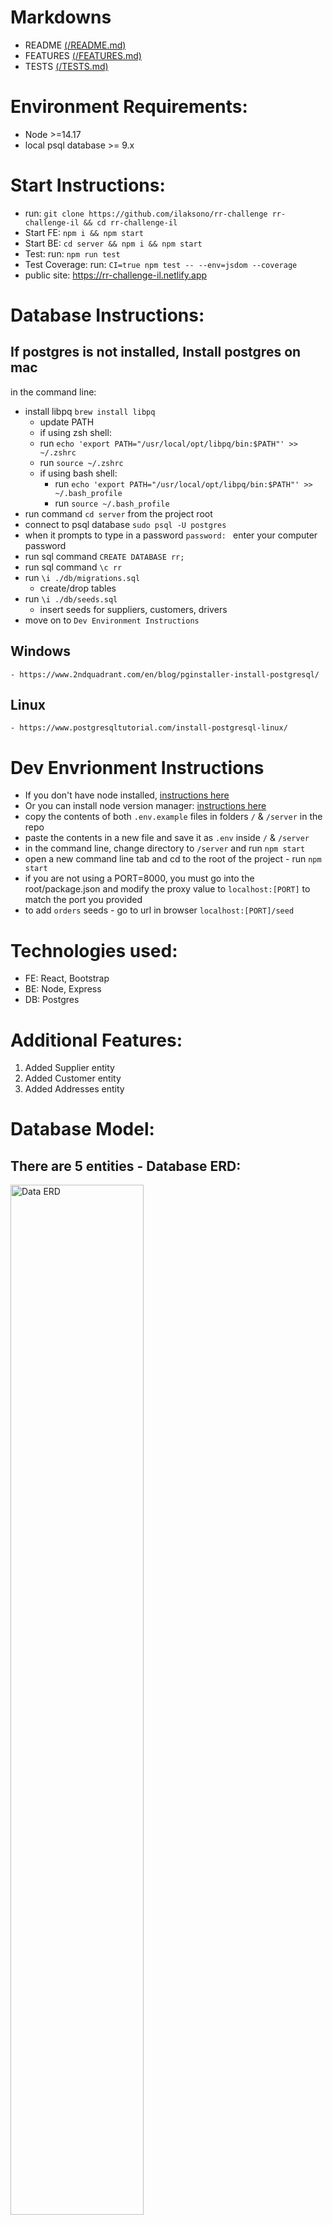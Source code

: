 # Markdowns
 - README [(/README.md)](./README.md)
 - FEATURES [(/FEATURES.md)](./FEATURES.md)
 - TESTS [(/TESTS.md)](./TESTS.md)

# Environment Requirements:
  - Node >=14.17
  - local psql database >= 9.x

# Start Instructions:
  - run: `git clone https://github.com/ilaksono/rr-challenge rr-challenge-il && cd rr-challenge-il`
  - Start FE: `npm i && npm start`
  - Start BE: `cd server && npm i && npm start` 
  - Test: run: `npm run test`
  - Test Coverage: run: `CI=true npm test -- --env=jsdom --coverage`
  - public site: https://rr-challenge-il.netlify.app

# Database Instructions:  
## If postgres is not installed, Install postgres on mac 
  in the command line:
  - install libpq `brew install libpq`
    - update PATH
    - if using zsh shell:
    - run `echo 'export PATH="/usr/local/opt/libpq/bin:$PATH"' >> ~/.zshrc`
    - run `source ~/.zshrc`
    - if using bash shell:
      - run `echo 'export PATH="/usr/local/opt/libpq/bin:$PATH"' >> ~/.bash_profile`
      - run `source ~/.bash_profile`
  - run command `cd server` from the project root
  - connect to psql database
  `sudo psql -U postgres`
  - when it prompts to type in a password `password: ` enter your computer password
  - run sql command `CREATE DATABASE rr;`
  - run sql command `\c rr`
  - run `\i ./db/migrations.sql`
    - create/drop tables
  - run `\i ./db/seeds.sql`
    - insert seeds for suppliers, customers, drivers
  - move on to `Dev Environment Instructions`

  ## Windows
    - https://www.2ndquadrant.com/en/blog/pginstaller-install-postgresql/
  ## Linux
    - https://www.postgresqltutorial.com/install-postgresql-linux/

# Dev Envrionment Instructions
  - If you don't have node installed, [instructions here](https://www.pluralsight.com/guides/getting-started-with-nodejs)
   - Or you can install node version manager: [instructions here](https://github.com/nvm-sh/nvm)
  - copy the contents of both `.env.example` files in folders `/` & `/server` in the repo 
  - paste the contents in a new file and save it as `.env` inside `/` & `/server`
  - in the command line, change directory to `/server` and run `npm start`
  - open a new command line tab and cd to the root of the project - run `npm start`
  - if you are not using a PORT=8000, you must go into the root/package.json and modify the proxy value to `localhost:[PORT]` to match the port you provided
  - to add `orders` seeds - go to url in browser `localhost:[PORT]/seed`

# Technologies used:
  - FE: React, Bootstrap
  - BE: Node, Express
  - DB: Postgres
 

# Additional Features:
  1. Added Supplier entity
  2. Added Customer entity
  3. Added Addresses entity


# Database Model:
## There are 5 entities - Database  ERD:
<!-- !["Data ERD"](https://github.com/ilaksono/rr-challenge/blob/main/docs/db-erd.png)   -->
<img src='https://github.com/ilaksono/rr-challenge/blob/main/docs/db-erd.png' alt='Data ERD' style="width:65%;"/>


  1. Each Order consists of 1 Supplier Address, 1 Customer Address, and 1 Driver (each 1 to Many relationships)
  2. Each Order can have many Drivers
  3. A Driver handles many orders, but 1 at a time
  4. Each Driver drives only 1 vehicle
  5. A Supplier can have many Addresses
  6. A Customer can have many Addresses
  7. Each Address includes a street address, city, country, postal, timezone offset (calculated), and customer/supplier

# Current Bugs & Needed Improvements:
  - modify Driver <> Vehicle relationship to handle: 1 to Many || Many to Many
  - add data pagination on backend for slicing large lists
  - adding payments + invoicing and remit-to (payable) additional addresses on invoices
  - Adding UI elements - such as maps/geolocaiton apis for easier location selection
  - Should add:
    - form validation for country/city/state in address table
    - form validation driver_insurance of drivers and standard format
    - More test coverage
  - Optimize animations on OrderListItem
  - CSV Uploading: 
    - will add/modify orders; but a bug where order start and end conflicting times can be added to a driver - can be fixed with time validation when parsing the data before the insert is run

After Review:
  - Need to add mobile drag and drop support
  - add `/src/utils/helperFuncs` tests
  

# Screenshots and Video Demos
  !["Demo on Mobile"](https://github.com/ilaksono/rr-challenge/blob/main/docs/rr-video-demo.mov)
  <video src='/docs/rr-video-demo.mov' width=180/>

----

<img src='https://github.com/ilaksono/rr-challenge/blob/main/docs/main-view.png' alt='Main View - Desktop' style="width:80%;"/>

----

<img src='https://github.com/ilaksono/rr-challenge/blob/main/docs/driver-form.png' alt='Driver Form - Mobile' style="width:200px;"/>

# Custom Hooks 
  - `useAlertData`: controls alert popup display, text, and children
    - main trigger: 
      - createAlert(
        text: string | node, 
        type: string = success
        )

  - `useAppData`: (useReducer) controls global state entities: 
    - orders, drivers, suppliers, customers, and addresses
    - initialValue = {
      orders: {
        unassigned: {
          list: [],
        },
        assigned: {
          list: []
        },
        hash: {}
      },
      drivers: {
        list: [],
        hash: {}
      },
      suppliers: {
        list: [],
        hash: {}
      },
      customers: {
        list: [],
        hash: {}
      },
      addresses: {
        list: [],
        hash: {}
      },
      view: {
        drivers: [1, 2]
    }

  - `useConfirmModal`: controls custom prompt - display, text, title text, and button submit handler
    - main trigger: 
      - createModal(
        body: string | node,
        title: string,
        confirm = () => {},
        btnText = 'Submit'
      )

  - `useCreateForm`: controls form data in OrderCreateForm and DriverCreateForm
    - main change handle:
      - handleCreateFormChange(event)

  - `useDropZone`: stores drop data when dragged item enters/leaves a controlled boundary - DriverView or OrderView
    - stores `on` state - true if dragged item is inside boundary, false if outside
    - `id` number represents the driver_id
    - `type` string =`'driver'` | `'order'`

  - `useErrorToast`: controls error popup text and display
    - main trigger:
      - createError(
        body: string | node
      )

  - `useLoadingModal`: controls a loading modal that covers page to control user's accessibility according to certain operations - repetitive triggers of updating sensitive data 
  
# API Requests
  - axios request library
  - api endpoints: 
    - `/api/orders`
    - `/api/drivers`
    - `/api/suppliers`
    - `/api/customers`
    - `/api/addresses`
  - uses a query parameter `?type=` in URI to determine which backend switch `/server/controllers.js`

## Directory Layout

```
.
├── ./docs
│   └── ./docs/features
├── ./public
│   └── ./public/images
├── ./server
│   ├── ./server/db
│   └── ./server/utils
└── ./src
    ├── ./src/ax              # axios wrapper
    ├── ./src/components
    │   ├── ./src/components/Modal
    │   ├── ./src/components/__tests__
    │   ├── ./src/components/drivers
    │   ├── ./src/components/general
    │   ├── ./src/components/orders
    │   ├── ./src/components/popovers
    │   └── ./src/components/suppliers
    ├── ./src/context
    ├── ./src/hooks
    ├── ./src/sass
    ├── ./src/utils
    └── ./src/views

```

# Challenges:
  - 2021-10-16:
    - making an insert query using node-pg that can use DEFAULT when the param is falsey for the suppliers table - supp_fname and supp_lname
    - building a solid relationship  between addresses and its customer/supplier that allows null models e.g. using an address for the order's source/destination without adding a new Supplier / Customer
    - Deciding whether to keep Customers and Suppliers in one table called Contacts - or keep them separate
      - Decided to keep them separate because only suppliers have a payable address
      - customers are linked to accounts receivable/debtors/sales orders
      - suppliers are linked to accounts payable/creditors/purchase orders 
  - 2021-10-17:
    - Accounting for timezones (all are currently in UTC) - when calculating the driver's availability for updating an order to a driver
  - 2021-10-18:
    - Had some issues with stale state and dispatch for useAppData in websocket handler
    - tried using ref callbacks but failed
    - Fixed by passing a ref to the callback instead of using state
  - 2021-10-19:
    - The Drag and Drop event handlers not triggering in Safari and FireFox 93
    - onDragLeave handlers is different between  

